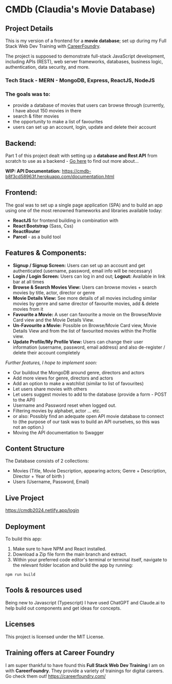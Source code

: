 # CMDb (Claudia's Movie Database)


## Project Details

This is my version of a frontend for a **movie database**; set up during my Full Stack Web Dev Training with [CareerFoundry](https://careerfoundry.com/en/courses/become-a-web-developer/). 

The project is supposed to demonstrate full-stack JavaScript development, including APIs (REST), web server
frameworks, databases, business logic, authentication, data security, and more.

### Tech Stack - MERN - MongoDB, Express, ReactJS, NodeJS

### The goals was to:

- provide a database of movies that users can browse through (currently, I have about 150 movies in there
- search & filter movies
- the opportunity to make a list of favourites
- users can set up an account, login, update and delete their account

## Backend:

Part 1 of this project dealt with setting up a **database and Rest API** from scratch to use as a backend - [Go here](https://github.com/koernerclaudia/CMDB) to find out more about...

**WIP: API Documentation:** https://cmdb-b8f3cd58963f.herokuapp.com/documentation.html

## Frontend:

The goal was to set up a single page application (SPA) and to build an app using one of the most renowned frameworks and libraries available today:
- **ReactJS** for frontend building in combination with 
- **React Bootstrap** (Sass, Css)
- **ReactRouter**
- **Parcel** - as a build tool

## Features & Components:
- **Signup / Signup Screen:** Users can set up an account and get authenticated (username, password, email info will be necessary)
- **Login / Login Screen:** Users can log in and out; **Logout:** Available in link bar at all times
- **Browse & Search Movies View:** Users can browse movies + search movies by title, actor, director or genre
- **Movie Details View:** See more details of all movies including similar movies by genre and same director of favourite movies, add & delete movies from it
- **Favourite a Movie:** A user can favourite a movie on the Browse/Movie Card view and the Movie Details View.
- **Un-Favourite a Movie:** Possible on Browse/Movie Card view, Movie Details View and from the list of favourited movies within the Profile view.
- **Update Profile/My Profile View:** Users can change their user information (username, password, email address) and also de-register / delete their account completely

*Further features, I hope to implement soon:*
- Our buildout the MongoDB around genre, directors and actors
- Add more views for genre, directors and actors
- Add an option to make a watchlist (similar to list of favourites)
- Let users share movies with others
- Let users suggest movies to add to the database (provide a form - POST to the API)
- Username and Password reset when logged out.
- Filtering movies by alphabet, actor ... etc.
- or also: Possibly find an adequate open API movie database to connect to (the purpose of our task was to build an API ourselves, so this was not an option.)
- Moving the API documentation to Swagger

## Content Structure

The Database consists of 2 collections:
- Movies (Title, Movie Description, appearing actors; Genre + Description, Director + Year of birth )
- Users (Username, Password, Email)

## Live Project

https://cmdb2024.netlify.app/login

## Deployment

To build this app:

1) Make sure to have NPM and React installed.
1) Download a Zip file form the main branch and extract.
2) Within your preferred code editor's terminal or terminal itself, navigate to the relevant folder location and build the app by running:

```npm run build```

## Tools & resources used

Being new to Javascript (Typescript) I have used ChatGPT and Claude.ai to help build out components and get ideas for concepts.

## Licenses

This project is licensed under the MIT License.

## Training offers at Career Foundry

I am super thankful to have found this **Full Stack Web Dev Training** I am on with **CareerFoundry**. They provide a variety of trainings for digital careers. Go check them out!
https://careerfoundry.com/

